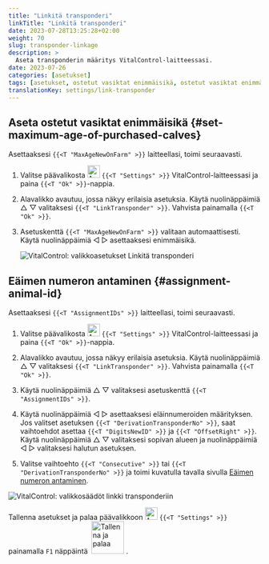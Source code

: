 ```yaml
---
title: "Linkitä transponderi"
linkTitle: "Linkitä transponderi"
date: 2023-07-28T13:25:28+02:00
weight: 70
slug: transponder-linkage
description: >
  Aseta transponderin määritys VitalControl-laitteessasi.
date: 2023-07-26
categories: [asetukset]
tags: [asetukset, ostetut vasiktat enimmäisikä, ostetut vasiktat enimmäisikä, Eäimen numeron antaminen]
translationKey: settings/link-transponder
---
```

## Aseta ostetut vasiktat enimmäisikä {#set-maximum-age-of-purchased-calves}
Asettaaksesi `{{<T "MaxAgeNewOnFarm" >}}` laitteellasi, toimi seuraavasti.

1. Valitse päävalikosta <img src="/icons/gear.svg" width="25" align="bottom" alt="Asetukset" /> `{{<T "Settings" >}}` VitalControl-laitteessasi ja paina `{{<T "Ok" >}}`-nappia.

2. Alavalikko avautuu, jossa näkyy erilaisia asetuksia. Käytä nuolinäppäimiä △ ▽ valitaksesi `{{<T "LinkTransponder" >}}`. Vahvista painamalla `{{<T "Ok" >}}`.

3. Asetuskenttä `{{<T "MaxAgeNewOnFarm" >}}` valitaan automaattisesti. Käytä nuolinäppäimiä ◁ ▷ asettaaksesi enimmäisikä.

    ![VitalControl: valikkoasetukset Linkitä transponderi](../images/maximumage.png "ostetut vasiktat enimmäisikä")

## Eäimen numeron antaminen {#assignment-animal-id}

Asettaaksesi `{{<T "AssignmentIDs" >}}` laitteellasi, toimi seuraavasti.

1. Valitse päävalikosta <img src="/icons/gear.svg" width="25" align="bottom" alt="Asetukset" /> `{{<T "Settings" >}}` VitalControl-laitteessasi ja paina `{{<T "Ok" >}}`-nappia.

2. Alavalikko avautuu, jossa näkyy erilaisia asetuksia. Käytä nuolinäppäimiä △ ▽ valitaksesi `{{<T "LinkTransponder" >}}`. Vahvista painamalla `{{<T "Ok" >}}`.

3. Käytä nuolinäppäimiä △ ▽ valitaksesi asetuskenttä `{{<T "AssignmentIDs" >}}`.

4. Käytä nuolinäppäimiä ◁ ▷ asettaaksesi eläinnumeroiden määrityksen. Jos valitset asetuksen `{{<T "DerivationTransponderNo" >}}`, saat vaihtoehdot asettaa `{{<T "DigitsNewID" >}}` ja `{{<T "OffsetRight" >}}`. Käytä nuolinäppäimiä △ ▽ valitaksesi sopivan alueen ja nuolinäppäimiä ◁ ▷ valitaksesi halutun asetuksen.

5. Valitse vaihtoehto `{{<T "Consecutive" >}}` tai `{{<T "DerivationTransponderNo" >}}` ja toimi kuvatulla tavalla sivulla [Eäimen numeron antaminen](../animal-registration/#assignment-animal-id).

![VitalControl: valikkosäädöt linkki transponderiin](../images/assignmentanimalid.png "Eläimen tunnisteen määrittäminen")

Tallenna asetukset ja palaa päävalikkoon <img src="/icons/gear.svg" width="25" align="bottom" alt="Asetukset" /> `{{<T "Settings" >}}` painamalla `F1` näppäintä &nbsp;<img src="/icons/footer/save_exit.svg" width="65" align="bottom" alt="Tallenna ja palaa" />&nbsp;.
